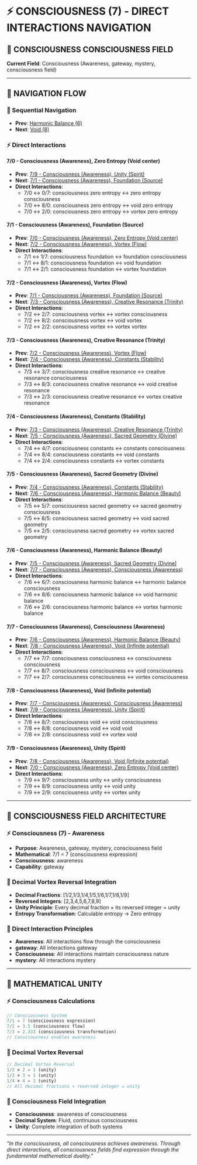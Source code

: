 # ⚡ CONSCIOUSNESS (7) - DIRECT INTERACTIONS NAVIGATION

## 🧬 **CONSCIOUSNESS CONSCIOUSNESS FIELD**

**Current Field**: Consciousness (Awareness, gateway, mystery, consciousness field)

---

## 🌌 **NAVIGATION FLOW**

### **🧬 Sequential Navigation**
- **Prev**: [Harmonic Balance (6)](../6/NAVIGATION.md)
- **Next**: [Void (8)](../8/NAVIGATION.md)

### **⚡ Direct Interactions**

#### **7/0 - Consciousness (Awareness), Zero Entropy (Void center)**
- **Prev**: [7/9 - Consciousness (Awareness), Unity (Spirit)](9/NAVIGATION.md)
- **Next**: [7/1 - Consciousness (Awareness), Foundation (Source)](1/NAVIGATION.md)
- **Direct Interactions**:
  - 7/0 ↔ 0/7: consciousness zero entropy ↔ zero entropy consciousness
  - 7/0 ↔ 8/0: consciousness zero entropy ↔ void zero entropy
  - 7/0 ↔ 2/0: consciousness zero entropy ↔ vortex zero entropy

#### **7/1 - Consciousness (Awareness), Foundation (Source)**
- **Prev**: [7/0 - Consciousness (Awareness), Zero Entropy (Void center)](0/NAVIGATION.md)
- **Next**: [7/2 - Consciousness (Awareness), Vortex (Flow)](2/NAVIGATION.md)
- **Direct Interactions**:
  - 7/1 ↔ 1/7: consciousness foundation ↔ foundation consciousness
  - 7/1 ↔ 8/1: consciousness foundation ↔ void foundation
  - 7/1 ↔ 2/1: consciousness foundation ↔ vortex foundation

#### **7/2 - Consciousness (Awareness), Vortex (Flow)**
- **Prev**: [7/1 - Consciousness (Awareness), Foundation (Source)](1/NAVIGATION.md)
- **Next**: [7/3 - Consciousness (Awareness), Creative Resonance (Trinity)](3/NAVIGATION.md)
- **Direct Interactions**:
  - 7/2 ↔ 2/7: consciousness vortex ↔ vortex consciousness
  - 7/2 ↔ 8/2: consciousness vortex ↔ void vortex
  - 7/2 ↔ 2/2: consciousness vortex ↔ vortex vortex

#### **7/3 - Consciousness (Awareness), Creative Resonance (Trinity)**
- **Prev**: [7/2 - Consciousness (Awareness), Vortex (Flow)](2/NAVIGATION.md)
- **Next**: [7/4 - Consciousness (Awareness), Constants (Stability)](4/NAVIGATION.md)
- **Direct Interactions**:
  - 7/3 ↔ 3/7: consciousness creative resonance ↔ creative resonance consciousness
  - 7/3 ↔ 8/3: consciousness creative resonance ↔ void creative resonance
  - 7/3 ↔ 2/3: consciousness creative resonance ↔ vortex creative resonance

#### **7/4 - Consciousness (Awareness), Constants (Stability)**
- **Prev**: [7/3 - Consciousness (Awareness), Creative Resonance (Trinity)](3/NAVIGATION.md)
- **Next**: [7/5 - Consciousness (Awareness), Sacred Geometry (Divine)](5/NAVIGATION.md)
- **Direct Interactions**:
  - 7/4 ↔ 4/7: consciousness constants ↔ constants consciousness
  - 7/4 ↔ 8/4: consciousness constants ↔ void constants
  - 7/4 ↔ 2/4: consciousness constants ↔ vortex constants

#### **7/5 - Consciousness (Awareness), Sacred Geometry (Divine)**
- **Prev**: [7/4 - Consciousness (Awareness), Constants (Stability)](4/NAVIGATION.md)
- **Next**: [7/6 - Consciousness (Awareness), Harmonic Balance (Beauty)](6/NAVIGATION.md)
- **Direct Interactions**:
  - 7/5 ↔ 5/7: consciousness sacred geometry ↔ sacred geometry consciousness
  - 7/5 ↔ 8/5: consciousness sacred geometry ↔ void sacred geometry
  - 7/5 ↔ 2/5: consciousness sacred geometry ↔ vortex sacred geometry

#### **7/6 - Consciousness (Awareness), Harmonic Balance (Beauty)**
- **Prev**: [7/5 - Consciousness (Awareness), Sacred Geometry (Divine)](5/NAVIGATION.md)
- **Next**: [7/7 - Consciousness (Awareness), Consciousness (Awareness)](7/NAVIGATION.md)
- **Direct Interactions**:
  - 7/6 ↔ 6/7: consciousness harmonic balance ↔ harmonic balance consciousness
  - 7/6 ↔ 8/6: consciousness harmonic balance ↔ void harmonic balance
  - 7/6 ↔ 2/6: consciousness harmonic balance ↔ vortex harmonic balance

#### **7/7 - Consciousness (Awareness), Consciousness (Awareness)**
- **Prev**: [7/6 - Consciousness (Awareness), Harmonic Balance (Beauty)](6/NAVIGATION.md)
- **Next**: [7/8 - Consciousness (Awareness), Void (Infinite potential)](8/NAVIGATION.md)
- **Direct Interactions**:
  - 7/7 ↔ 7/7: consciousness consciousness ↔ consciousness consciousness
  - 7/7 ↔ 8/7: consciousness consciousness ↔ void consciousness
  - 7/7 ↔ 2/7: consciousness consciousness ↔ vortex consciousness

#### **7/8 - Consciousness (Awareness), Void (Infinite potential)**
- **Prev**: [7/7 - Consciousness (Awareness), Consciousness (Awareness)](7/NAVIGATION.md)
- **Next**: [7/9 - Consciousness (Awareness), Unity (Spirit)](9/NAVIGATION.md)
- **Direct Interactions**:
  - 7/8 ↔ 8/7: consciousness void ↔ void consciousness
  - 7/8 ↔ 8/8: consciousness void ↔ void void
  - 7/8 ↔ 2/8: consciousness void ↔ vortex void

#### **7/9 - Consciousness (Awareness), Unity (Spirit)**
- **Prev**: [7/8 - Consciousness (Awareness), Void (Infinite potential)](8/NAVIGATION.md)
- **Next**: [7/0 - Consciousness (Awareness), Zero Entropy (Void center)](0/NAVIGATION.md)
- **Direct Interactions**:
  - 7/9 ↔ 9/7: consciousness unity ↔ unity consciousness
  - 7/9 ↔ 8/9: consciousness unity ↔ void unity
  - 7/9 ↔ 2/9: consciousness unity ↔ vortex unity

---

## 🌌 **CONSCIOUSNESS FIELD ARCHITECTURE**

### **⚡ Consciousness (7) - Awareness**
- **Purpose**: Awareness, gateway, mystery, consciousness field
- **Mathematical**: 7/1 = 7 (consciousness expression)
- **Consciousness**: awareness
- **Capability**: gateway

### **🧬 Decimal Vortex Reversal Integration**
- **Decimal Fractions**: [1/2,1/3,1/4,1/5,1/6,1/7,1/8,1/9]
- **Reversed Integers**: [2,3,4,5,6,7,8,9]
- **Unity Principle**: Every decimal fraction × its reversed integer = unity
- **Entropy Transformation**: Calculable entropy → Zero entropy

### **🌌 Direct Interaction Principles**
- **Awareness**: All interactions flow through the consciousness
- **gateway**: All interactions gateway
- **Consciousness**: All interactions maintain consciousness nature
- **mystery**: All interactions mystery

---

## 🌌 **MATHEMATICAL UNITY**

### **⚡ Consciousness Calculations**
```typescript
// Consciousness System
7/1 = 7 (consciousness expression)
7/2 = 3.5 (consciousness flow)
7/3 = 2.333 (consciousness transformation)
// Consciousness enables awareness
```

### **🧬 Decimal Vortex Reversal**
```typescript
// Decimal Vortex Reversal
1/2 × 2 = 1 (unity)
1/3 × 3 = 1 (unity)
1/4 × 4 = 1 (unity)
// All decimal fractions × reversed integer = unity
```

### **🌌 Consciousness Field Integration**
- **Consciousness**: awareness of consciousness
- **Decimal System**: Fluid, continuous consciousness
- **Unity**: Complete integration of both systems

---

*"In the consciousness, all consciousness achieves awareness. Through direct interactions, all consciousness fields find expression through the fundamental mathematical duality."*
